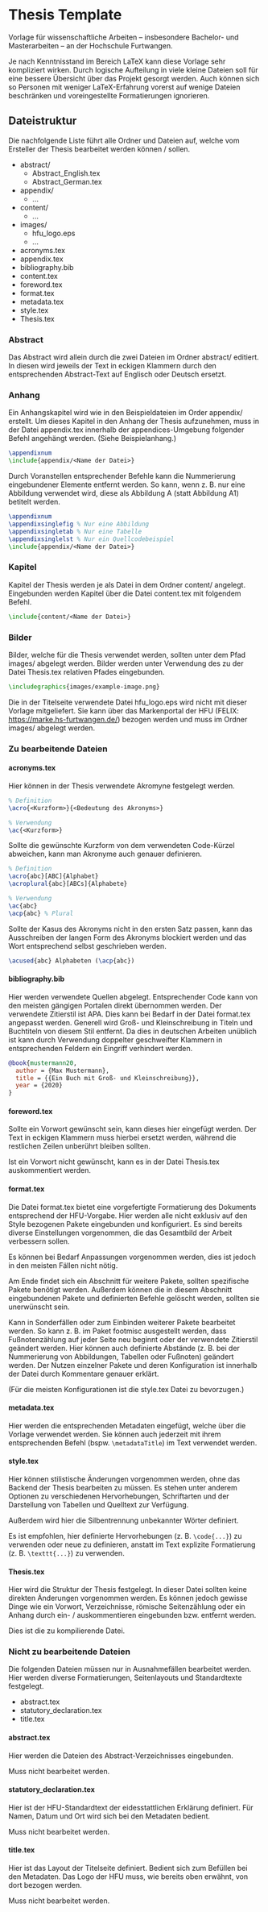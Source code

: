 # Thesis Template

Vorlage für wissenschaftliche Arbeiten – insbesondere Bachelor- und Masterarbeiten – an der Hochschule Furtwangen.

Je nach Kenntnisstand im Bereich LaTeX kann diese Vorlage sehr kompliziert wirken. Durch logische Aufteilung in viele kleine Dateien soll für eine bessere Übersicht über das Projekt gesorgt werden. Auch können sich so Personen mit weniger LaTeX-Erfahrung vorerst auf wenige Dateien beschränken und voreingestellte Formatierungen ignorieren.

## Dateistruktur

Die nachfolgende Liste führt alle Ordner und Dateien auf, welche vom Ersteller der Thesis bearbeitet werden können / sollen.

- abstract/
  - Abstract_English.tex
  - Abstract_German.tex
- appendix/
  - ...
- content/
  - ...
- images/
  - hfu_logo.eps
  - ...
- acronyms.tex
- appendix.tex
- bibliography.bib
- content.tex
- foreword.tex
- format.tex
- metadata.tex
- style.tex
- Thesis.tex

### Abstract

Das Abstract wird allein durch die zwei Dateien im Ordner abstract/ editiert. In diesen wird jeweils der Text in eckigen Klammern durch den entsprechenden Abstract-Text auf Englisch oder Deutsch ersetzt.

### Anhang

Ein Anhangskapitel wird wie in den Beispieldateien im Order appendix/ erstellt. Um dieses Kapitel in den Anhang der Thesis aufzunehmen, muss in der Datei appendix.tex innerhalb der appendices-Umgebung folgender Befehl angehängt werden. (Siehe Beispielanhang.)

```LaTeX
\appendixnum
\include{appendix/<Name der Datei>}
```

Durch Voranstellen entsprechender Befehle kann die Nummerierung eingebundener Elemente entfernt werden. So kann, wenn z. B. nur eine Abbildung verwendet wird, diese als Abbildung A (statt Abbildung A1) betitelt werden.

```LaTeX
\appendixnum
\appendixsinglefig % Nur eine Abbildung
\appendixsingletab % Nur eine Tabelle
\appendixsinglelst % Nur ein Quellcodebeispiel
\include{appendix/<Name der Datei>}
```

### Kapitel

Kapitel der Thesis werden je als Datei in dem Ordner content/ angelegt. Eingebunden werden Kapitel über die Datei content.tex mit folgendem Befehl.

```LaTeX
\include{content/<Name der Datei>}
```

### Bilder

Bilder, welche für die Thesis verwendet werden, sollten unter dem Pfad images/ abgelegt werden. Bilder werden unter Verwendung des zu der Datei Thesis.tex relativen Pfades eingebunden.

```LaTeX
\includegraphics{images/example-image.png}
```

Die in der Titelseite verwendete Datei hfu_logo.eps wird nicht mit dieser Vorlage mitgeliefert. Sie kann über das Markenportal der HFU (FELIX: https://marke.hs-furtwangen.de/) bezogen werden und muss im Ordner images/ abgelegt werden.

### Zu bearbeitende Dateien

#### acronyms.tex

Hier können in der Thesis verwendete Akromyne festgelegt werden.

```LaTeX
% Definition
\acro{<Kurzform>}{<Bedeutung des Akronyms>}

% Verwendung
\ac{<Kurzform>}
```

Sollte die gewünschte Kurzform von dem verwendeten Code-Kürzel abweichen, kann man Akronyme auch genauer definieren.

```LaTeX
% Definition
\acro{abc}[ABC]{Alphabet}
\acroplural{abc}[ABCs]{Alphabete}

% Verwendung
\ac{abc}
\acp{abc} % Plural
```

Sollte der Kasus des Akronyms nicht in den ersten Satz passen, kann das Ausschreiben der langen Form des Akronyms blockiert werden und das Wort entsprechend selbst geschrieben werden.

```LaTeX
\acused{abc} Alphabeten (\acp{abc})
```

#### bibliography.bib

Hier werden verwendete Quellen abgelegt. Entsprechender Code kann von den meisten gängigen Portalen direkt übernommen werden. Der verwendete Zitierstil ist APA. Dies kann bei Bedarf in der Datei format.tex angepasst werden. Generell wird Groß- und Kleinschreibung in Titeln und Buchtiteln von diesem Stil entfernt. Da dies in deutschen Arbeiten unüblich ist kann durch Verwendung doppelter geschweifter Klammern in entsprechenden Feldern ein Eingriff verhindert werden.

```BibTeX
@book{mustermann20,
  author = {Max Mustermann},
  title = {{Ein Buch mit Groß- und Kleinschreibung}},
  year = {2020}
}
```

#### foreword.tex

Sollte ein Vorwort gewünscht sein, kann dieses hier eingefügt werden. Der Text in eckigen Klammern muss hierbei ersetzt werden, während die restlichen Zeilen unberührt bleiben sollten.

Ist ein Vorwort nicht gewünscht, kann es in der Datei Thesis.tex auskommentiert werden.

#### format.tex

Die Datei format.tex bietet eine vorgefertigte Formatierung des Dokuments entsprechend der HFU-Vorgabe. Hier werden alle nicht exklusiv auf den Style bezogenen Pakete eingebunden und konfiguriert. Es sind bereits diverse Einstellungen vorgenommen, die das Gesamtbild der Arbeit verbessern sollen.

Es können bei Bedarf Anpassungen vorgenommen werden, dies ist jedoch in den meisten Fällen nicht nötig.

Am Ende findet sich ein Abschnitt für weitere Pakete, sollten spezifische Pakete benötigt werden. Außerdem können die in diesem Abschnitt eingebundenen Pakete und definierten Befehle gelöscht werden, sollten sie unerwünscht sein.

Kann in Sonderfällen oder zum Einbinden weiterer Pakete bearbeitet werden. So kann z. B. im Paket footmisc ausgestellt werden, dass Fußnotenzählung auf jeder Seite neu beginnt oder der verwendete Zitierstil geändert werden. Hier können auch definierte Abstände (z. B. bei der Nummerierung von Abbildungen, Tabellen oder Fußnoten) geändert werden. Der Nutzen einzelner Pakete und deren Konfiguration ist innerhalb der Datei durch Kommentare genauer erklärt.

(Für die meisten Konfigurationen ist die style.tex Datei zu bevorzugen.)

#### metadata.tex

Hier werden die entsprechenden Metadaten eingefügt, welche über die Vorlage verwendet werden. Sie können auch jederzeit mit ihrem entsprechenden Befehl (bspw. ```\metadataTitle```) im Text verwendet werden.

#### style.tex

Hier können stilistische Änderungen vorgenommen werden, ohne das Backend der Thesis bearbeiten zu müssen. Es stehen unter anderem Optionen zu verschiedenen Hervorhebungen, Schriftarten und der Darstellung von Tabellen und Quelltext zur Verfügung.

Außerdem wird hier die Silbentrennung unbekannter Wörter definiert.

Es ist empfohlen, hier definierte Hervorhebungen (z. B. ```\code{...}```) zu verwenden oder neue zu definieren, anstatt im Text explizite Formatierung (z. B. ```\texttt{...}```) zu verwenden.

#### Thesis.tex

Hier wird die Struktur der Thesis festgelegt. In dieser Datei sollten keine direkten Änderungen vorgenommen werden. Es können jedoch gewisse Dinge wie ein Vorwort, Verzeichnisse, römische Seitenzählung oder ein Anhang durch ein- / auskommentieren eingebunden bzw. entfernt werden.

Dies ist die zu kompilierende Datei.

### Nicht zu bearbeitende Dateien

Die folgenden Dateien müssen nur in Ausnahmefällen bearbeitet werden. Hier werden diverse Formatierungen, Seitenlayouts und Standardtexte festgelegt.

- abstract.tex
- statutory_declaration.tex
- title.tex

#### abstract.tex

Hier werden die Dateien des Abstract-Verzeichnisses eingebunden.

Muss nicht bearbeitet werden.

#### statutory_declaration.tex

Hier ist der HFU-Standardtext der eidesstattlichen Erklärung definiert. Für Namen, Datum und Ort wird sich bei den Metadaten bedient.

Muss nicht bearbeitet werden.

#### title.tex

Hier ist das Layout der Titelseite definiert. Bedient sich zum Befüllen bei den Metadaten. Das Logo der HFU muss, wie bereits oben erwähnt, von dort bezogen werden.

Muss nicht bearbeitet werden.